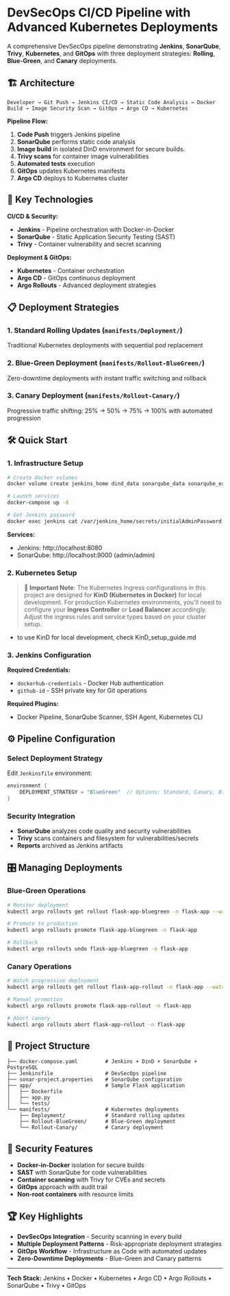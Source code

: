 # DevSecOps CI/CD Pipeline with Advanced Kubernetes Deployments

A comprehensive DevSecOps pipeline demonstrating **Jenkins**, **SonarQube**, **Trivy**, **Kubernetes**, and **GitOps** with three deployment strategies: **Rolling**, **Blue-Green**, and **Canary** deployments.

## 🏗️ Architecture

```
Developer → Git Push → Jenkins CI/CD → Static Code Analysis → Docker Build → Image Security Scan → GitOps → Argo CD → Kubernetes
```

**Pipeline Flow:**
1. **Code Push** triggers Jenkins pipeline
2. **SonarQube** performs static code analysis
3. **Image build** in isolated DinD environment for secure builds.
4. **Trivy scans** for container image vulnerabilities
5. **Automated tests** execution
6. **GitOps** updates Kubernetes manifests
7. **Argo CD** deploys to Kubernetes cluster

## 🚀 Key Technologies

**CI/CD & Security:**
- **Jenkins** - Pipeline orchestration with Docker-in-Docker
- **SonarQube** - Static Application Security Testing (SAST)
- **Trivy** - Container vulnerability and secret scanning

**Deployment & GitOps:**
- **Kubernetes** - Container orchestration
- **Argo CD** - GitOps continuous deployment
- **Argo Rollouts** - Advanced deployment strategies

## 📋 Deployment Strategies

### 1. **Standard Rolling Updates** (`manifests/Deployment/`)
Traditional Kubernetes deployments with sequential pod replacement

### 2. **Blue-Green Deployment** (`manifests/Rollout-BlueGreen/`)
Zero-downtime deployments with instant traffic switching and rollback

### 3. **Canary Deployment** (`manifests/Rollout-Canary/`)
Progressive traffic shifting: 25% → 50% → 75% → 100% with automated progression

## 🛠️ Quick Start

### 1. Infrastructure Setup
```bash
# Create Docker volumes
docker volume create jenkins_home dind_data sonarqube_data sonarqube_extensions sonarqube_logs postgresql_data

# Launch services
docker-compose up -d

# Get Jenkins password
docker exec jenkins cat /var/jenkins_home/secrets/initialAdminPassword
```

**Services:**
- Jenkins: http://localhost:8080
- SonarQube: http://localhost:9000 (admin/admin)

### 2. Kubernetes Setup 
> **📝 Important Note**: The Kubernetes Ingress configurations in this project are designed for **KinD (Kubernetes in Docker)** for local development. For production Kubernetes environments, you'll need to configure your **Ingress Controller** or **Load Balancer** accordingly. Adjust the ingress rules and service types based on your cluster setup.

- to use KinD for local development, check KinD_setup_guide.md


### 3. Jenkins Configuration

**Required Credentials:**
- `dockerhub-credentials` - Docker Hub authentication
- `github-id` - SSH private key for Git operations

**Required Plugins:**
- Docker Pipeline, SonarQube Scanner, SSH Agent, Kubernetes CLI

## ⚙️ Pipeline Configuration

### Select Deployment Strategy
Edit `Jenkinsfile` environment:
```groovy
environment {
    DEPLOYMENT_STRATEGY = "BlueGreen"  // Options: Standard, Canary, BlueGreen
}
```

### Security Integration
- **SonarQube** analyzes code quality and security vulnerabilities
- **Trivy** scans containers and filesystem for vulnerabilities/secrets
- **Reports** archived as Jenkins artifacts

## 🎛️ Managing Deployments

### Blue-Green Operations
```bash
# Monitor deployment
kubectl argo rollouts get rollout flask-app-bluegreen -n flask-app --watch

# Promote to production
kubectl argo rollouts promote flask-app-bluegreen -n flask-app

# Rollback
kubectl argo rollouts undo flask-app-bluegreen -n flask-app
```

### Canary Operations
```bash
# Watch progressive deployment
kubectl argo rollouts get rollout flask-app-rollout -n flask-app --watch

# Manual promotion
kubectl argo rollouts promote flask-app-rollout -n flask-app

# Abort canary
kubectl argo rollouts abort flask-app-rollout -n flask-app
```

## 📁 Project Structure

```
├── docker-compose.yaml         # Jenkins + DinD + SonarQube + PostgreSQL
├── Jenkinsfile                 # DevSecOps pipeline
├── sonar-project.properties    # SonarQube configuration
├── app/                        # Sample Flask application
│   ├── Dockerfile
│   ├── app.py
│   └── tests/
└── manifests/                  # Kubernetes deployments
    ├── Deployment/             # Standard rolling updates
    ├── Rollout-BlueGreen/      # Blue-Green deployment
    └── Rollout-Canary/         # Canary deployment
```

## 🔐 Security Features

- **Docker-in-Docker** isolation for secure builds
- **SAST** with SonarQube for code vulnerabilities
- **Container scanning** with Trivy for CVEs and secrets
- **GitOps** approach with audit trail
- **Non-root containers** with resource limits

## 🏆 Key Highlights

- **DevSecOps Integration** - Security scanning in every build
- **Multiple Deployment Patterns** - Risk-appropriate deployment strategies  
- **GitOps Workflow** - Infrastructure as Code with automated updates
- **Zero-Downtime Deployments** - Blue-Green and Canary patterns

---

**Tech Stack:** Jenkins • Docker • Kubernetes • Argo CD • Argo Rollouts • SonarQube • Trivy • GitOps
